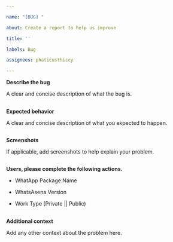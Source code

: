 ```yaml
---

name: "[BUG] "

about: Create a report to help us improve

title: ''

labels: Bug

assignees: phaticusthiccy

---
```


**Describe the bug**

A clear and concise description of what the bug is.

##

**Expected behavior**

A clear and concise description of what you expected to happen.

##

**Screenshots**

If applicable, add screenshots to help explain your problem.

##

**Users, please complete the following actions.**

- WhatApp Package Name

- WhatsAsena Version

- Work Type (Private || Public)

##

**Additional context**

Add any other context about the problem here.

